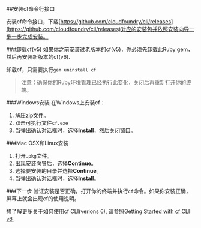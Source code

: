 ##安装cf命令行接口

安装cf命令接口，下载[https://github.com/cloudfoundry/cli/releases](https://github.com/cloudfoundry/cli/releases)对应的安装包并依照安装向导一步一步完成安装。

###卸载cf(v5)
如果你之前安装过老版本的cf(v5)，你必须先卸载此Ruby gem，然后再安装新版本的cf(v6).

卸载cf，只需要执行``` gem uninstall cf ```

>注意：确保你的Ruby环境管理已经执行此变化，关闭后再重新打开你的终端。

###Windows安装
在Windows上安装cf：

1. 解压zip文件。
2. 双击可执行文件``` cf.exe ```
3. 当弹出确认对话框时，选择**Install**，然后关闭窗口。

###Mac OSX和Linux安装
1. 打开``` .pkg ```文件。
2. 出现安装向导后，选择**Continue**。
3. 选择要安装的目录并选择**Continue**。
4. 当弹出确认对话框时，选择**Install**。

###下一步
验证安装是否正确，打开你的终端并执行``` cf ```命令。如果你安装正确，屏幕上就会出现cf的使用说明。

想了解更多关于如何使用cf CLI(verions 6), 请参照[Getting Started with cf CLI v6](http://docs.cloudfoundry.org/devguide/installcf/whats-new-v6.html)。